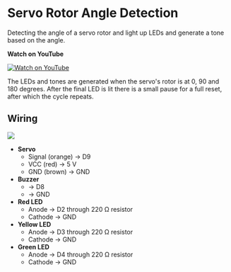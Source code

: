 # Servo Rotor Angle Detection
Detecting the angle of a servo rotor and light up LEDs and generate a tone based on the angle.

**Watch on YouTube**

[![Watch on YouTube](https://i.postimg.cc/YC2Wdm9s/rotor-angle.jpg)](https://youtu.be/9NR4fL8bAO8)

The LEDs and tones are generated when the servo's rotor is at 0, 90 and 180 degrees. After the final
LED is lit there is a small pause for a full reset, after which the cycle repeats.

## Wiring
![](https://i.postimg.cc/fRgJ521V/Screenshot-2025-05-05-123552.png)

- **Servo**
  - Signal (orange) → D9 
  - VCC (red) → 5 V 
  - GND (brown) → GND
- **Buzzer**
  - → D8 
  - → GND
- **Red LED**
  - Anode → D2 through 220 Ω resistor 
  - Cathode → GND
- **Yellow LED**
  - Anode → D3 through 220 Ω resistor 
  - Cathode → GND
- **Green LED**
  - Anode → D4 through 220 Ω resistor 
  - Cathode → GND